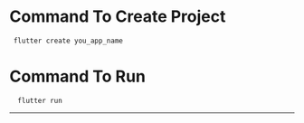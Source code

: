 # Command To Create Project
     flutter create you_app_name
# Command To Run
      flutter run
------------------------------
